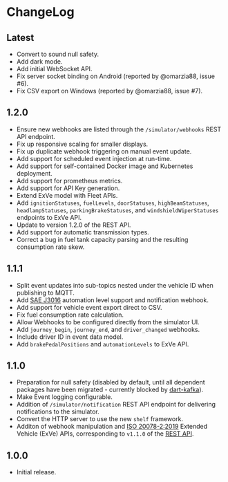# ChangeLog

## Latest

- Convert to sound null safety.
- Add dark mode.
- Add initial WebSocket API.
- Fix server socket binding on Android (reported by @omarzia88, issue #6).
- Fix CSV export on Windows (reported by @omarzia88, issue #7).

## 1.2.0

- Ensure new webhooks are listed through the `/simulator/webhooks` REST
  API endpoint.
- Fix up responsive scaling for smaller displays.
- Fix up duplicate webhook triggering on manual event update.
- Add support for scheduled event injection at run-time.
- Add support for self-contained Docker image and Kubernetes deployment.
- Add support for prometheus metrics.
- Add support for API Key generation.
- Extend ExVe model with Fleet APIs.
- Add `ignitionStatuses`, `fuelLevels`, `doorStatuses`, `highBeamStatuses`,
  `headlampStatuses`, `parkingBrakeStatuses`, and `windshieldWiperStatuses`
  endpoints to ExVe API.
- Update to version 1.2.0 of the REST API.
- Add support for automatic transmission types.
- Correct a bug in fuel tank capacity parsing and the resulting consumption
  rate skew.

## 1.1.1

- Split event updates into sub-topics nested under the vehicle ID when
  publishing to MQTT.
- Add [SAE J3016] automation level support and notification webhook.
- Add support for vehicle event export direct to CSV.
- Fix fuel consumption rate calculation.
- Allow Webhooks to be configured directly from the simulator UI.
- Add `journey_begin`, `journey_end`, and `driver_changed` webhooks.
- Include driver ID in event data model.
- Add `brakePedalPositions` and `automationLevels` to ExVe API.

[SAE J3016]: https://www.sae.org/standards/content/j3016_202104/

## 1.1.0

- Preparation for null safety (disabled by default, until all dependent
  packages have been migrated - currently blocked by [dart-kafka]).
- Make Event logging configurable.
- Addition of `/simulator/notification` REST API endpoint for delivering
  notifications to the simulator.
- Convert the HTTP server to use the new `shelf` framework.
- Additon of webhook manipulation and [ISO 20078-2:2019] Extended Vehicle
  (ExVe) APIs, corresponding to `v1.1.0` of the [REST API](rest-api.md).

[ISO 20078-2:2019]: https://www.iso.org/standard/67578.html
[dart-kafka]: https://github.com/dart-kafka/kafka

## 1.0.0

- Initial release.
